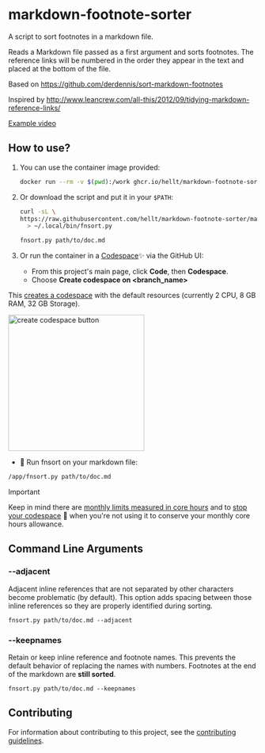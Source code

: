 # markdown-footnote-sorter

A script to sort footnotes in a markdown file.

Reads a Markdown file passed as a first argument and sorts footnotes.
The reference links will be numbered in
the order they appear in the text and placed at the bottom
of the file.

Based on <https://github.com/derdennis/sort-markdown-footnotes>

Inspired by <http://www.leancrew.com/all-this/2012/09/tidying-markdown-reference-links/>

[Example video](https://github.com/user-attachments/assets/2ccb1782-1d85-499c-ba09-3be94c34a591)

## How to use?

1. You can use the container image provided:

    ```bash
    docker run --rm -v $(pwd):/work ghcr.io/hellt/markdown-footnote-sorter path/to/doc.md
    ```

1. Or download the script and put it in your `$PATH`:

    ```bash
    curl -sL \
    https://raw.githubusercontent.com/hellt/markdown-footnote-sorter/main/fnsort.py\
      > ~/.local/bin/fnsort.py

    fnsort.py path/to/doc.md
    ```

1. Or run the container in a [Codespace](https://docs.github.com/en/codespaces/overview):sparkles: via the GitHub UI:

   * From this project's main page, click **Code**, then **Codespace**.
   * Choose **Create codespace on <branch_name>**

This [creates a codespace](https://docs.github.com/en/codespaces/developing-in-a-codespace/creating-a-codespace-for-a-repository#creating-a-codespace-for-a-repository)
with the default resources (currently 2 CPU, 8 GB RAM, 32 GB Storage).

<img alt="create codespace button" title="create codespace button" src="https://docs.github.com/assets/cb-49943/mw-1440/images/help/codespaces/who-will-pay.webp" width="275px"/>

   * :rocket: Run fnsort on your markdown file:

   ```bash
   /app/fnsort.py path/to/doc.md
   ```

> [!IMPORTANT]
> Keep in mind there are
> [monthly limits measured in core hours](https://docs.github.com/en/billing/managing-billing-for-your-products/managing-billing-for-github-codespaces/about-billing-for-github-codespaces#monthly-included-storage-and-core-hours-for-personal-accounts)
and to
[stop your codespace](https://docs.github.com/en/codespaces/developing-in-a-codespace/stopping-and-starting-a-codespace)
:stop_sign: when you're not using it to conserve your monthly core hours
allowance.

## Command Line Arguments

### --adjacent

Adjacent inline references that are not separated by other characters become
problematic (by default).
This option adds spacing between those inline references so they are properly
identified during sorting.

`fnsort.py path/to/doc.md --adjacent`

### --keepnames

Retain or keep inline reference and footnote names.
This prevents the default behavior of replacing the names with numbers.
Footnotes at the end of the markdown are **still sorted**.

`fnsort.py path/to/doc.md --keepnames`

## Contributing

For information about contributing to this project, see the
[contributing guidelines](CONTRIBUTING.md).
